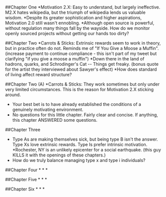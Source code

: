 ##Chapter One
*Motivation 2.X: Easy to understand, but largely ineffective. M2.X hates wikipedia, but the triumph of wikipedia lends us valuable wisdom. 
*Despite its greater sophistication and higher aspirations, Motivation 2.0 still wasn't ennobling. 
*Although open source is powerful, without regulation many things fall by the wayside. How do we monitor openly sourced projects without getting our hands too dirty? 

##Chapter Two 
*Carrots & Sticks: Extrinsic rewards seem to work in theory, but in practice often do not. Reminds me of "If You Give a Moose a Muffin". (increase payment to continue compliance - this isn't part of my tweet but clarifying "if you give a moose a muffin")
*Down there in the land of hadrons, quarks, and Schrodinger's Cat -- Things get freaky. (bonus quote for the artist they interviewed about Sawyer's effect)
*How does standard of living affect reward structure? 

##Chapter Two (A)
*Carrots & Sticks: They work sometimes but only under very limited circumstances. This is the reason for Motivation 2.X sticking around. 
* Your best bet is to have already established the conditions of a genuinely motivating environment. 
* No questions for this little chapter. Fairly clear and concise. If anything, this chapter ANSWERED some questions. 

##Chapter Three 
* Type As are making themselves sick, but being type B isn't the answer. Type Xs love extrinsic rewards. Type Is prefer intrinsic motivation. 
*Rochester, NY is an unlikely epicenter for a social earthquake. (this guy KILLS it with the openings of these chapters.)
* How do we truly balance managing type x and type i individuals? 

##Chapter Four 
*
*
*

##Chapter Five 
*
*
*

##Chapter Six
*
*
*